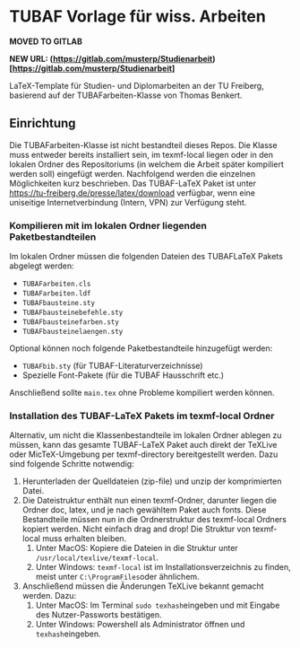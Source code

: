 # TUBAF Vorlage für wiss. Arbeiten

**MOVED TO GITLAB**

**NEW URL: (https://gitlab.com/musterp/Studienarbeit)[https://gitlab.com/musterp/Studienarbeit]**

LaTeX-Template für Studien- und Diplomarbeiten an der TU Freiberg, basierend auf der TUBAFarbeiten-Klasse von Thomas Benkert.

## Einrichtung
Die TUBAFarbeiten-Klasse ist nicht bestandteil dieses Repos. Die Klasse muss entweder bereits installiert sein, im texmf-local liegen oder in den lokalen Ordner des Repositoriums (in welchem die Arbeit später kompiliert werden soll) eingefügt werden. Nachfolgend werden die einzelnen Möglichkeiten kurz beschrieben. Das TUBAF-LaTeX Paket ist unter https://tu-freiberg.de/presse/latex/download verfügbar, wenn eine uniseitige Internetverbindung (Intern, VPN) zur Verfügung steht.

### Kompilieren mit im lokalen Ordner liegenden Paketbestandteilen
Im lokalen Ordner müssen die folgenden Dateien des TUBAFLaTeX Pakets abgelegt werden:
- `TUBAFarbeiten.cls`
- `TUBAFarbeiten.ldf`
- `TUBAFbausteine.sty`
- `TUBAFbausteinebefehle.sty`
- `TUBAFbausteinefarben.sty`
- `TUBAFbausteinelaengen.sty`

Optional können noch folgende Paketbestandteile hinzugefügt werden:
- `TUBAFbib.sty` (für TUBAF-Literaturverzeichnisse)
- Spezielle Font-Pakete (für die TUBAF Hausschrift etc.)

Anschließend sollte `main.tex` ohne Probleme kompiliert werden können.

### Installation des TUBAF-LaTeX Pakets im texmf-local Ordner
Alternativ, um nicht die Klassenbestandteile im lokalen Ordner ablegen zu müssen, kann das gesamte TUBAF-LaTeX Paket auch direkt der TeXLive oder MicTeX-Umgebung per texmf-directory bereitgestellt werden. Dazu sind folgende Schritte notwendig:
1. Herunterladen der Quelldateien (zip-file) und unzip der komprimierten Datei.
2. Die Dateistruktur enthält nun einen texmf-Ordner, darunter liegen die Ordner doc, latex, und je nach gewähltem Paket auch fonts. Diese Bestandteile müssen nun in die Ordnerstruktur des texmf-local Ordners kopiert werden. Nicht einfach drag and drop! Die Struktur von texmf-local muss erhalten bleiben.
   1. Unter MacOS: Kopiere die Dateien in die Struktur unter `/usr/local/texlive/texmf-local`.
   2. Unter Windows: `texmf-local` ist im Installationsverzeichnis zu finden, meist unter `C:\ProgramFiles`oder ähnlichem.
3. Anschließend müssen die Änderungen TeXLive bekannt gemacht werden. Dazu:
   1. Unter MacOS: Im Terminal `sudo texhash`eingeben und mit Eingabe des Nutzer-Passworts bestätigen.
   2. Unter Windows: Powershell als Administrator öffnen und `texhash`eingeben. 

